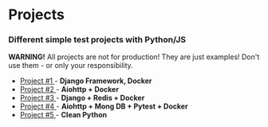 # Projects

### Different simple test projects with Python/JS

**WARNING!**
All projects are not for production! They are just examples! Don't use them - or only your responsibility.

- [Project #1 ](project1/) - **Django Framework, Docker**
- [Project #2 ](project2/) - **Aiohttp + Docker**
- [Project #3 ](project3/) - **Django + Redis + Docker**
- [Project #4 ](project4/) - **Aiohttp + Mong DB + Pytest + Docker**
- [Project #5 ](project5/) - **Clean Python**
